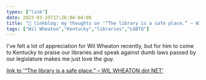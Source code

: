 ```yaml
---
types: ["link"]
date: 2023-03-25T17:26:04-04:00
title: "🔗 linkblog: my thoughts on '“The library is a safe place.” – WIL WHEATON dot NET'"
tags: ["Wil Wheaton","Kentucky","libraries","LGBTQ"]
---
```

I've felt a lot of appreciation for Wil Wheaton recently, but for him to come to Kentucky to praise our libraries and speak against dumb laws passed by our legislature makes me just love the guy.  
 

[link to '“The library is a safe place.” – WIL WHEATON dot NET'](https://wilwheaton.net/2023/03/the-library-is-a-safe-place/)
